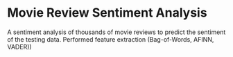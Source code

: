 # Movie Review Sentiment Analysis
A sentiment analysis of thousands of movie reviews to predict the sentiment of the testing data. Performed feature extraction (Bag-of-Words, AFINN, VADER))
